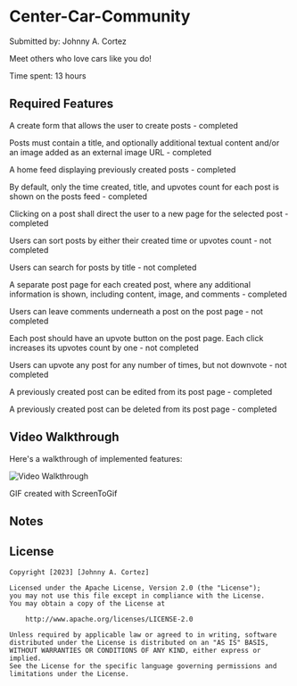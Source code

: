 # Center-Car-Community

Submitted by: Johnny A. Cortez

Meet others who love cars like you do!

Time spent: 13 hours 

## Required Features

A create form that allows the user to create posts - completed

Posts must contain a title, and optionally additional textual content and/or an image added as an external image URL - completed

A home feed displaying previously created posts - completed

By default, only the time created, title, and upvotes count for each post is shown on the posts feed - completed

Clicking on a post shall direct the user to a new page for the selected post - completed

Users can sort posts by either their created time or upvotes count - not completed

Users can search for posts by title - not completed

A separate post page for each created post, where any additional information is shown, including content, image, and comments - completed

Users can leave comments underneath a post on the post page - not completed

Each post should have an upvote button on the post page. Each click increases its upvotes count by one - not completed

Users can upvote any post for any number of times, but not downvote - not completed

A previously created post can be edited from its post page - completed

A previously created post can be deleted from its post page - completed

## Video Walkthrough

Here's a walkthrough of implemented features:

<img src='Animation_Gif_centerCarCommunity.gif' title='Video Walkthrough' width='' alt='Video Walkthrough' />

GIF created with ScreenToGif

## Notes

## License

    Copyright [2023] [Johnny A. Cortez]

    Licensed under the Apache License, Version 2.0 (the "License");
    you may not use this file except in compliance with the License.
    You may obtain a copy of the License at

        http://www.apache.org/licenses/LICENSE-2.0

    Unless required by applicable law or agreed to in writing, software
    distributed under the License is distributed on an "AS IS" BASIS,
    WITHOUT WARRANTIES OR CONDITIONS OF ANY KIND, either express or implied.
    See the License for the specific language governing permissions and
    limitations under the License.
